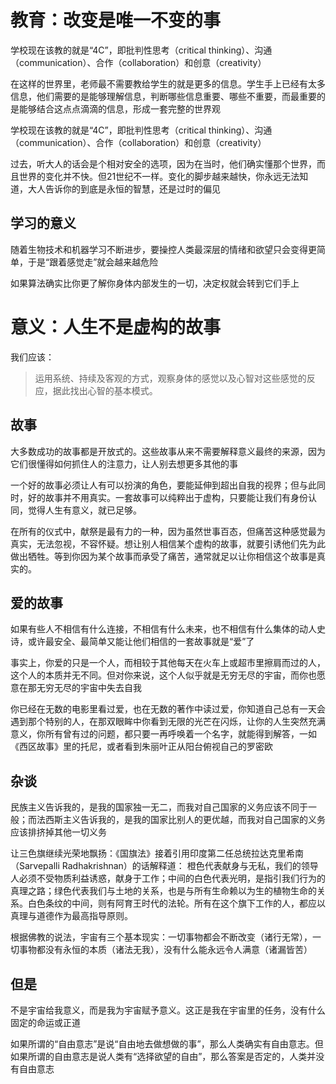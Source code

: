 # 教育：改变是唯一不变的事

学校现在该教的就是“4C”，即批判性思考（critical thinking）、沟通（communication）、合作（collaboration）和创意（creativity）

在这样的世界里，老师最不需要教给学生的就是更多的信息。学生手上已经有太多信息，他们需要的是能够理解信息，判断哪些信息重要、哪些不重要，而最重要的是能够结合这点点滴滴的信息，形成一套完整的世界观

学校现在该教的就是“4C”，即批判性思考（critical thinking）、沟通（communication）、合作（collaboration）和创意（creativity）

过去，听大人的话会是个相对安全的选项，因为在当时，他们确实懂那个世界，而且世界的变化并不快。但21世纪不一样。变化的脚步越来越快，你永远无法知道，大人告诉你的到底是永恒的智慧，还是过时的偏见

## 学习的意义

随着生物技术和机器学习不断进步，要操控人类最深层的情绪和欲望只会变得更简单，于是“跟着感觉走”就会越来越危险

如果算法确实比你更了解你身体内部发生的一切，决定权就会转到它们手上

# 意义：人生不是虚构的故事

我们应该：

> 运用系统、持续及客观的方式，观察身体的感觉以及心智对这些感觉的反应，据此找出心智的基本模式。

## 故事

大多数成功的故事都是开放式的。这些故事从来不需要解释意义最终的来源，因为它们很懂得如何抓住人的注意力，让人别去想更多其他的事

一个好的故事必须让人有可以扮演的角色，要能延伸到超出自我的视界；但与此同时，好的故事并不用真实。一套故事可以纯粹出于虚构，只要能让我们有身份认同，觉得人生有意义，就已足够。

在所有的仪式中，献祭是最有力的一种，因为虽然世事百态，但痛苦这种感觉最为真实，无法忽视，不容怀疑。想让别人相信某个虚构的故事，就要引诱他们先为此做出牺牲。等到你因为某个故事而承受了痛苦，通常就足以让你相信这个故事是真实的。

## 爱的故事

如果有些人不相信有什么连接，不相信有什么未来，也不相信有什么集体的动人史诗，或许最安全、最简单又能让他们相信的一套故事就是“爱”了

事实上，你爱的只是一个人，而相较于其他每天在火车上或超市里擦肩而过的人，这个人的本质并无不同。但对你来说，这个人似乎就是无穷无尽的宇宙，而你也愿意在那无穷无尽的宇宙中失去自我

你已经在无数的电影里看过爱，也在无数的著作中读过爱，你知道自己总有一天会遇到那个特别的人，在那双眼眸中你看到无限的光芒在闪烁，让你的人生突然充满意义，你所有曾有过的问题，都只要一再呼唤着一个名字，就能得到解答，一如《西区故事》里的托尼，或者看到朱丽叶正从阳台俯视自己的罗密欧

## 杂谈

民族主义告诉我的，是我的国家独一无二，而我对自己国家的义务应该不同于一般；而法西斯主义告诉我的，是我的国家比别人的更优越，而我对自己国家的义务应该排挤掉其他一切义务

让三色旗继续光荣地飘扬：《国旗法》接着引用印度第二任总统拉达克里希南（Sarvepalli Radhakrishnan）的话解释道： 橙色代表献身与无私，我们的领导人必须不受物质利益诱惑，献身于工作；中间的白色代表光明，是指引我们行为的真理之路；绿色代表我们与土地的关系，也是与所有生命赖以为生的植物生命的关系。白色条纹的中间，则有阿育王时代的法轮。所有在这个旗下工作的人，都应以真理与道德作为最高指导原则。

根据佛教的说法，宇宙有三个基本现实：一切事物都会不断改变（诸行无常），一切事物都没有永恒的本质（诸法无我），没有什么能永远令人满意（诸漏皆苦）

## 但是

不是宇宙给我意义，而是我为宇宙赋予意义。这正是我在宇宙里的任务，没有什么固定的命运或正道

如果所谓的“自由意志”是说“自由地去做想做的事”，那么人类确实有自由意志。但如果所谓的自由意志是说人类有“选择欲望的自由”，那么答案是否定的，人类并没有自由意志

 
